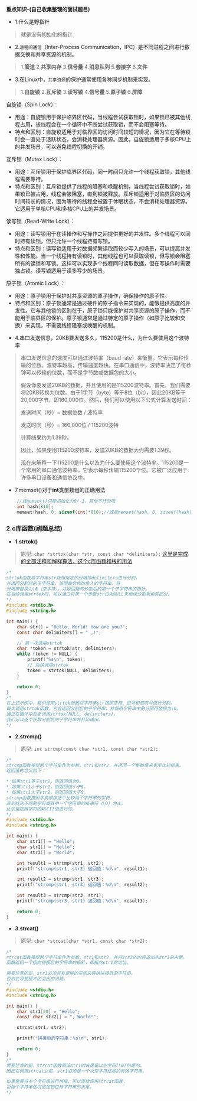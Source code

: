 **重点知识-(自己收集整理的面试题目)**
* 1.什么是野指针
> 就是没有初始化的指针

* 2.`进程间通信`（Inter-Process Communication，IPC）是不同进程之间进行数据交换和共享资源的机制。
> 1.**管道**
> 2.**共享内存**
> 3.**信号量**
> 4.**消息队列**
> 5.**套接字**
> 6.**文件**

* 3.在Linux中，`共享资源`的保护通常使用各种同步机制来实现。
> 1.**自旋锁**
> 2.**互斥锁**
> 3.**读写锁**
> 4.**信号量**
> 5.**原子锁**
> 6.**屏障**

自旋锁（Spin Lock）：
- 用途：自旋锁用于保护临界区代码，当线程尝试获取锁时，如果锁已被其他线程占用，该线程会在一个循环中不断尝试获取锁，而不会阻塞等待。
- 特点和区别：自旋锁适用于对临界区的访问时间较短的情况，因为它在等待锁时会一直处于活跃状态，会消耗处理器资源。因此，自旋锁适用于多核CPU上的并发场景，可以避免线程切换的开销。

互斥锁（Mutex Lock）：
- 用途：互斥锁用于保护临界区代码，同一时间只允许一个线程获取锁，其他线程需要等待。
- 特点和区别：互斥锁提供了线程的阻塞和唤醒机制，当线程尝试获取锁时，如果锁已被占用，线程会被阻塞，直到锁被释放。互斥锁适用于对临界区的访问时间较长的情况，因为等待的线程会被置于休眠状态，不会消耗处理器资源。它适用于单核CPU和多核CPU上的并发场景。

读写锁（Read-Write Lock）：
- 用途：读写锁用于在读操作和写操作之间提供更好的并发性。多个线程可以同时持有读锁，但只允许一个线程持有写锁。
- 特点和区别：读写锁适用于对数据频繁读取而较少写入的场景，可以提高并发性和性能。当一个线程持有读锁时，其他线程也可以获取读锁，但写锁会阻塞所有的读锁和写锁。这样可以实现多个线程同时读取数据，但在写操作时需要独占锁。读写锁适用于读多写少的场景。

原子锁（Atomic Lock）：
- 用途：原子锁用于保护对共享资源的原子操作，确保操作的原子性。
- 特点和区别：原子锁通常是通过硬件的原子指令来实现的，能够提供高度的并发性。它与其他锁的区别在于，原子锁只能保护对共享资源的原子操作，而不能用于临界区的保护。原子锁通常是通过特定的原子操作（如原子比较和交换）来实现，不需要线程阻塞或唤醒的机制。



* 4.串口发送信息，20KB要发送多久，115200是什么，为什么要使用这个波特率

> 串口发送信息的速度可以通过波特率（baud rate）来衡量，它表示每秒传输的位数。波特率越高，传输速度越快。在串口通信中，波特率决定了每秒钟可以传输的位数，而不是字节数或数据包的大小。
>
> 假设你要发送20KB的数据，并且使用的是115200波特率。首先，我们需要将20KB转换为位数。由于1字节（byte）等于8位（bit），因此20KB等于20,000字节，即160,000位。然后，我们可以使用以下公式计算发送时间：
>
> 发送时间（秒）= 数据位数 / 波特率
>
> 发送时间（秒）= 160,000位 / 115200波特
>
> 计算结果约为1.39秒。
>
> 因此，如果使用115200波特率，发送20KB的数据大约需要1.39秒。
>
> 现在来解释一下115200是什么以及为什么要使用这个波特率。115200是一个常用的串口通信波特率，它表示每秒传输115200个位。它被广泛应用于许多串口设备和通信协议中。

* 7.memset()对于**int**类型数组的正确用法
```C
    //且memset()只能初始化为0/-1，其他不行的哦
    int hash[810];
    memset(hash, 0, sizeof(int)*810);//或者memset(hash, 0, sizeof(hash));
```

### 2.c库函数(刷题总结)
* **1.strtok()**
> 原型: `char *strtok(char *str, const char *delimiters);`
[这里是完成的全部注释和解释算法，这个c库函数和栈的用法](../arithmetic/23.栈的简化路径/简化路径.c)
```c
/*
strtok函数将字符串str按照指定的分隔符delimiters进行分割，
并返回分割后的子字符串。该函数会修改传入的字符串，将
分隔符替换为\0（空字符），并返回指向分割后的第一个子字符串的指针。
在后续调用strtok时，可以通过将第一个参数str设为NULL来继续分割剩余的部分。
*/
#include <stdio.h>
#include <string.h>

int main() {
    char str[] = "Hello, World! How are you?";
    const char delimiters[] = " ,!";

    // 第一次调用strtok
    char *token = strtok(str, delimiters);
    while (token != NULL) {
        printf("%s\n", token);
        // 后续调用strtok
        token = strtok(NULL, delimiters);
    }

    return 0;
}
/*
在上述示例中，我们使用strtok函数将字符串str按照空格、逗号和感叹号进行分割。
每次调用strtok函数，它会返回分割后的子字符串，并将原字符串中的分隔符替换为\0。
通过在循环中反复调用strtok(NULL, delimiters)，
我们可以逐个获取分割后的子字符串并打印输出。
*/
```
* **2.strcmp()**
> 原型: `int strcmp(const char *str1, const char *str2);`
```c
/*
strcmp函数接受两个字符串作为参数，str1和str2，并返回一个整数值来表示比较结果。
返回值的含义如下：

* 如果str1等于str2，则返回值为0。
* 如果str1小于str2，则返回值小于0。
* 如果str1大于str2，则返回值大于0。
strcmp函数按照字典顺序逐个比较两个字符串的字符，
直到找到不同的字符或其中一个字符串的结束符（\0）为止。
比较是按照字符的ASCII值进行的。
*/
#include <stdio.h>
#include <string.h>

int main() {
    char str1[] = "Hello";
    char str2[] = "Hello";
    char str3[] = "World";

    int result1 = strcmp(str1, str2);
    printf("strcmp(str1, str2) 返回值：%d\n", result1);

    int result2 = strcmp(str1, str3);
    printf("strcmp(str1, str3) 返回值：%d\n", result2);

    int result3 = strcmp(str3, str1);
    printf("strcmp(str3, str1) 返回值：%d\n", result3);

    return 0;
}

```
* **3.strcat()**
> 原型: `char *strcat(char *str1, const char *str2);`
```c
/*
strcat函数接受两个字符串作为参数，str1和str2，并将str2的内容追加到str1的末尾。
函数返回一个指向拼接后的字符串的指针，即指向str1的地址。

需要注意的是，str1必须具有足够的空间来容纳拼接后的字符串，
否则会导致缓冲区溢出的问题。
*/
#include <stdio.h>
#include <string.h>

int main() {
    char str1[20] = "Hello";
    const char str2[] = ", World!";

    strcat(str1, str2);

    printf("拼接后的字符串：%s\n", str1);

    return 0;
}
/*
需要注意的是，strcat函数假设str1的末尾是以空字符(\0)结尾的，
因此在调用strcat之前，str1必须是一个以空字符结尾的有效字符串。

如果需要将多个字符串进行拼接，可以连续调用strcat函数，
将每个字符串依次追加到目标字符串的末尾。
*/
```